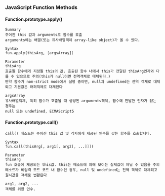 ### JavaScript Function Methods

#### Function.prototype.apply()
```{.javascript}
Summary
주어진 this 값과 arguments로 함수를 호출
arguments에는 배열(또는 유사배열객체 array-like object)가 올 수 있다.

Syntax
fun.apply(thisArg, [argsArray])

Parameter
thisArg
호출될 함수에게 지정될 this의 값. 호출된 함수 내에서 this가 전달된 thisArg인자와 다를 수 있으므로 주의(this가 null이면 전역객체로 대체된다.)
만약 함수가 non-strict mode에서 실행 중이면, null과 undefined는 전역 객체로 대체되고 기본값은 래퍼객체로 대체된다

argsArray
유사배열객체, 특히 함수가 호출될 때 생성된 arguments객체, 함수에 전달한 인자가 없는 경우는
null 또는 undefined, ECMAScript5 
```
#### Function.prototype.call()
```{.javascript}
call() 메소드는 주어진 this 값 및 각자에게 제공된 인수를 갖는 함수를 호출합니다.

Syntax
fun.call(thisArg[, arg1[, arg2[, ...]]])

Parameter
thisArg
fun 호출에 제공되는 this값. this는 메소드에 의해 보이는 실제값이 아닐 수 있음을 주의
메소드가 비엄격 모드 코드 내 함수인 경우, null 및 undefined는 전역 객체로 대체되고
원시값을 객체로 변환된다

arg1, arg2, ...
객체를 위한 인수.
```



